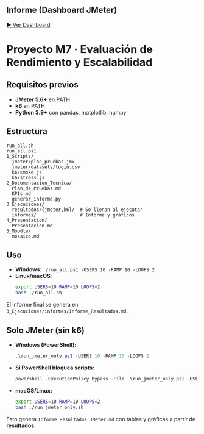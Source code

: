 ## Informe (Dashboard JMeter)
[▶️ Ver Dashboard](https://pamegutierrez.github.io/M7_Evaluacion_Rendimiento_Pame/jmeter-dashboard/)

# Proyecto M7 · Evaluación de Rendimiento y Escalabilidad

## Requisitos previos
- **JMeter 5.6+** en PATH
- **k6** en PATH
- **Python 3.9+** con pandas, matplotlib, numpy

## Estructura
```
run_all.sh
run_all.ps1
1_Scripts/
  jmeter/plan_pruebas.jmx
  jmeter/datasets/login.csv
  k6/smoke.js
  k6/stress.js
2_Documentacion_Tecnica/
  Plan_de_Pruebas.md
  KPIs.md
  generar_informe.py
3_Ejecuciones/
  resultados/{jmeter,k6}/  # Se llenan al ejecutar
  informes/                # Informe y gráficos
4_Presentacion/
  Presentacion.md
5_Moodle/
  mosaico.md
```

## Uso 
- **Windows**: `./run_all.ps1 -USERS 10 -RAMP 10 -LOOPS 2`
- **Linux/macOS**:
  ```bash
  export USERS=10 RAMP=10 LOOPS=2
  bash ./run_all.sh
  ```

El informe final se genera en `3_Ejecuciones/informes/Informe_Resultados.md`.


## Solo JMeter (sin k6)
- **Windows (PowerShell):**
  ```powershell
  .\run_jmeter_only.ps1 -USERS 10 -RAMP 10 -LOOPS 2
  ```
- **Si PowerShell bloquea scripts:**
  ```powershell
  powershell -ExecutionPolicy Bypass -File .\run_jmeter_only.ps1 -USERS 10 -RAMP 10 -LOOPS 2
  ```
- **macOS/Linux:**
  ```bash
  export USERS=10 RAMP=10 LOOPS=2
  bash ./run_jmeter_only.sh
  ```
Esto genera `Informe_Resultados_JMeter.md` con tablas y gráficas a partir de **resultados**.
